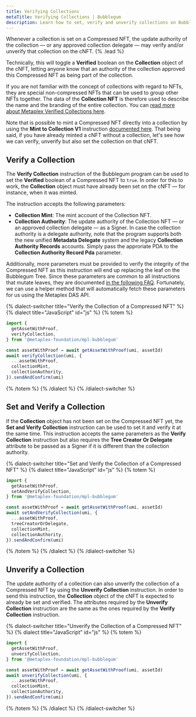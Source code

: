 ```yaml
---
title: Verifying Collections
metaTitle: Verifying Collections | Bubblegum
description: Learn how to set, verify and unverify collections on Bubblegum
---
```


Whenever a collection is set on a Compressed NFT, the update authority of the collection — or any approved collection delegate — may verify and/or unverify that collection on the cNFT. {% .lead %}

Technically, this will toggle a **Verified** boolean on the **Collection** object of the cNFT, letting anyone know that an authority of the collection approved this Compressed NFT as being part of the collection.

If you are not familiar with the concept of collections with regard to NFTs, they are special non-compressed NFTs that can be used to group other NFTs together. The data of the **Collection NFT** is therefore used to describe the name and the branding of the entire collection. You can [read more about Metaplex Verified Collections here](/token-metadata/collections).

Note that is possible to mint a Compressed NFT directly into a collection by using the **Mint to Collection V1** instruction [documented here](/bubblegum/mint-cnfts#minting-to-a-collection). That being said, if you have already minted a cNFT without a collection, let's see how we can verify, unverify but also set the collection on that cNFT.

## Verify a Collection

The **Verify Collection** instruction of the Bubblegum program can be used to set the **Verified** boolean of a Compressed NFT to `true`. In order for this to work, the **Collection** object must have already been set on the cNFT — for instance, when it was minted.

The instruction accepts the following parameters:

- **Collection Mint**: The mint account of the Collection NFT.
- **Collection Authority**: The update authority of the Collection NFT — or an approved collection delegate — as a Signer. In case the collection authority is a delegate authority, note that the program supports both the new unified **Metadata Delegate** system and the legacy **Collection Authority Records** accounts. Simply pass the approriate PDA to the **Collection Authority Record Pda** parameter.

Additionally, more parameters must be provided to verify the integrity of the Compressed NFT as this instruction will end up replacing the leaf on the Bubblegum Tree. Since these parameters are common to all instructions that mutate leaves, they are documented [in the following FAQ](/bubblegum/faq#replace-leaf-instruction-arguments). Fortunately, we can use a helper method that will automatically fetch these parameters for us using the Metaplex DAS API.

{% dialect-switcher title="Verify the Collection of a Compressed NFT" %}
{% dialect title="JavaScript" id="js" %}
{% totem %}

```ts
import {
  getAssetWithProof,
  verifyCollection,
} from '@metaplex-foundation/mpl-bubblegum'

const assetWithProof = await getAssetWithProof(umi, assetId)
await verifyCollection(umi, {
  ...assetWithProof,
  collectionMint,
  collectionAuthority,
}).sendAndConfirm(umi)
```

{% /totem %}
{% /dialect %}
{% /dialect-switcher %}

## Set and Verify a Collection

If the **Collection** object has not been set on the Compressed NFT yet, the **Set and Verify Collection** instruction can be used to set it and verify it at the same time. This instruction accepts the same parameters as the **Verify Collection** instruction but also requires the **Tree Creator Or Delegate** attribute to be passed as a Signer if it is different than the collection authority.

{% dialect-switcher title="Set and Verify the Collection of a Compressed NFT" %}
{% dialect title="JavaScript" id="js" %}
{% totem %}

```ts
import {
  getAssetWithProof,
  setAndVerifyCollection,
} from '@metaplex-foundation/mpl-bubblegum'

const assetWithProof = await getAssetWithProof(umi, assetId)
await setAndVerifyCollection(umi, {
  ...assetWithProof,
  treeCreatorOrDelegate,
  collectionMint,
  collectionAuthority,
}).sendAndConfirm(umi)
```

{% /totem %}
{% /dialect %}
{% /dialect-switcher %}

## Unverify a Collection

The update authority of a collection can also unverify the collection of a Compressed NFT by using the **Unverify Collection** instruction. In order to send this instruction, the **Collection** object of the cNFT is expected to already be set and verified. The attributes required by the **Unverify Collection** instruction are the same as the ones required by the **Verify Collection** instruction.

{% dialect-switcher title="Unverify the Collection of a Compressed NFT" %}
{% dialect title="JavaScript" id="js" %}
{% totem %}

```ts
import {
  getAssetWithProof,
  unverifyCollection,
} from '@metaplex-foundation/mpl-bubblegum'

const assetWithProof = await getAssetWithProof(umi, assetId)
await unverifyCollection(umi, {
  ...assetWithProof,
  collectionMint,
  collectionAuthority,
}).sendAndConfirm(umi)
```

{% /totem %}
{% /dialect %}
{% /dialect-switcher %}
